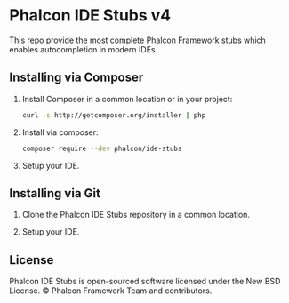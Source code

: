 # Phalcon IDE Stubs v4

This repo provide the most complete Phalcon Framework stubs which enables autocompletion in modern IDEs.

## Installing via Composer

1. Install Composer in a common location or in your project:
    ```bash
    curl -s http://getcomposer.org/installer | php
    ```

2. Install via composer:
    ```bash
    composer require --dev phalcon/ide-stubs
    ```

3. Setup your IDE.

## Installing via Git

1. Clone the Phalcon IDE Stubs repository in a common location.

2. Setup your IDE.

## License

Phalcon IDE Stubs is open-sourced software licensed under the New BSD License. © Phalcon Framework Team and contributors.

